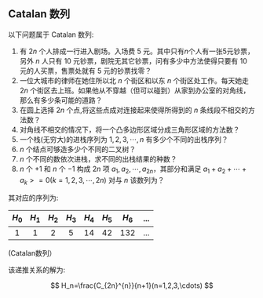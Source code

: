 ## Catalan 数列

以下问题属于 Catalan 数列:

1. 有 $2n$ 个人排成一行进入剧场。入场费 5 元。其中只有$n$个人有一张5元钞票，另外 $n$ 人只有 10 元钞票，剧院无其它钞票，问有多少中方法使得只要有 10 元的人买票，售票处就有 5 元的钞票找零？
2. 一位大城市的律师在她住所以北 $n$ 个街区和以东 $n$ 个街区处工作。每天她走 $2n$ 个街区去上班。如果他从不穿越（但可以碰到）从家到办公室的对角线，那么有多少条可能的道路？
3. 在圆上选择 $2n$ 个点,将这些点成对连接起来使得所得到的 $n$ 条线段不相交的方法数？
4. 对角线不相交的情况下，将一个凸多边形区域分成三角形区域的方法数？
5. 一个栈(无穷大)的进栈序列为 $1,2,3, \cdots ,n$ 有多少个不同的出栈序列？
6. $n$ 个结点可够造多少个不同的二叉树？
7. $n$ 个不同的数依次进栈，求不同的出栈结果的种数？
8. $n$ 个 $+1$ 和 $n$ 个 $-1$ 构成 $2n$ 项 $a_1,a_2, \cdots ,a_{2n}$，其部分和满足 $a_1+a_2+ \cdots +a_k>=0(k=1,2,3, \cdots ,2n)$ 对与 $n$ 该数列为？

其对应的序列为:

|$H_0$ |   $H_1$ |  $H_2$ |  $H_3$ |   $H_4$ |   $H_5$ |   $H_6$|...|
|:-:|:-:|:-:|:-:|:-:|:-:|:-:|:-:|
|1|1|2|5|14|42|132|...|

(Catalan数列）

该递推关系的解为:


$$
H_n=\frac{C_{2n}^{n}}{n+1}(n=1,2,3,\cdots)
$$

